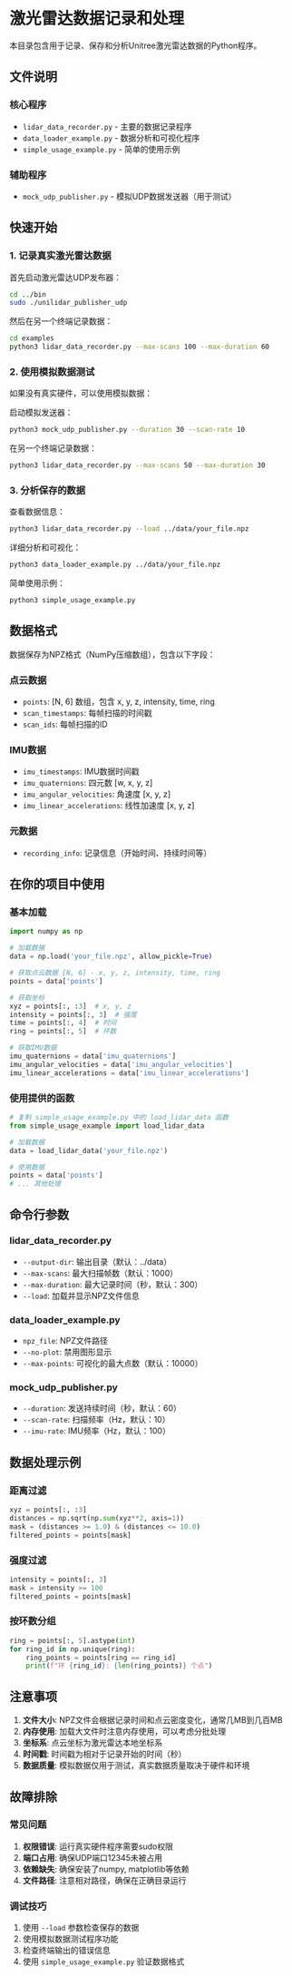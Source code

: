 # 激光雷达数据记录和处理

本目录包含用于记录、保存和分析Unitree激光雷达数据的Python程序。

## 文件说明

### 核心程序
- `lidar_data_recorder.py` - 主要的数据记录程序
- `data_loader_example.py` - 数据分析和可视化程序
- `simple_usage_example.py` - 简单的使用示例

### 辅助程序
- `mock_udp_publisher.py` - 模拟UDP数据发送器（用于测试）

## 快速开始

### 1. 记录真实激光雷达数据

首先启动激光雷达UDP发布器：
```bash
cd ../bin
sudo ./unilidar_publisher_udp
```

然后在另一个终端记录数据：
```bash
cd examples
python3 lidar_data_recorder.py --max-scans 100 --max-duration 60
```

### 2. 使用模拟数据测试

如果没有真实硬件，可以使用模拟数据：

启动模拟发送器：
```bash
python3 mock_udp_publisher.py --duration 30 --scan-rate 10
```

在另一个终端记录数据：
```bash
python3 lidar_data_recorder.py --max-scans 50 --max-duration 30
```

### 3. 分析保存的数据

查看数据信息：
```bash
python3 lidar_data_recorder.py --load ../data/your_file.npz
```

详细分析和可视化：
```bash
python3 data_loader_example.py ../data/your_file.npz
```

简单使用示例：
```bash
python3 simple_usage_example.py
```

## 数据格式

数据保存为NPZ格式（NumPy压缩数组），包含以下字段：

### 点云数据
- `points`: [N, 6] 数组，包含 x, y, z, intensity, time, ring
- `scan_timestamps`: 每帧扫描的时间戳
- `scan_ids`: 每帧扫描的ID

### IMU数据
- `imu_timestamps`: IMU数据时间戳
- `imu_quaternions`: 四元数 [w, x, y, z]
- `imu_angular_velocities`: 角速度 [x, y, z]
- `imu_linear_accelerations`: 线性加速度 [x, y, z]

### 元数据
- `recording_info`: 记录信息（开始时间、持续时间等）

## 在你的项目中使用

### 基本加载
```python
import numpy as np

# 加载数据
data = np.load('your_file.npz', allow_pickle=True)

# 获取点云数据 [N, 6] - x, y, z, intensity, time, ring
points = data['points']

# 获取坐标
xyz = points[:, :3]  # x, y, z
intensity = points[:, 3]  # 强度
time = points[:, 4]  # 时间
ring = points[:, 5]  # 环数

# 获取IMU数据
imu_quaternions = data['imu_quaternions']
imu_angular_velocities = data['imu_angular_velocities']
imu_linear_accelerations = data['imu_linear_accelerations']
```

### 使用提供的函数
```python
# 复制 simple_usage_example.py 中的 load_lidar_data 函数
from simple_usage_example import load_lidar_data

# 加载数据
data = load_lidar_data('your_file.npz')

# 使用数据
points = data['points']
# ... 其他处理
```

## 命令行参数

### lidar_data_recorder.py
- `--output-dir`: 输出目录（默认：../data）
- `--max-scans`: 最大扫描帧数（默认：1000）
- `--max-duration`: 最大记录时间（秒，默认：300）
- `--load`: 加载并显示NPZ文件信息

### data_loader_example.py
- `npz_file`: NPZ文件路径
- `--no-plot`: 禁用图形显示
- `--max-points`: 可视化的最大点数（默认：10000）

### mock_udp_publisher.py
- `--duration`: 发送持续时间（秒，默认：60）
- `--scan-rate`: 扫描频率（Hz，默认：10）
- `--imu-rate`: IMU频率（Hz，默认：100）

## 数据处理示例

### 距离过滤
```python
xyz = points[:, :3]
distances = np.sqrt(np.sum(xyz**2, axis=1))
mask = (distances >= 1.0) & (distances <= 10.0)
filtered_points = points[mask]
```

### 强度过滤
```python
intensity = points[:, 3]
mask = intensity >= 100
filtered_points = points[mask]
```

### 按环数分组
```python
ring = points[:, 5].astype(int)
for ring_id in np.unique(ring):
    ring_points = points[ring == ring_id]
    print(f"环 {ring_id}: {len(ring_points)} 个点")
```

## 注意事项

1. **文件大小**: NPZ文件会根据记录时间和点云密度变化，通常几MB到几百MB
2. **内存使用**: 加载大文件时注意内存使用，可以考虑分批处理
3. **坐标系**: 点云坐标为激光雷达本地坐标系
4. **时间戳**: 时间戳为相对于记录开始的时间（秒）
5. **数据质量**: 模拟数据仅用于测试，真实数据质量取决于硬件和环境

## 故障排除

### 常见问题
1. **权限错误**: 运行真实硬件程序需要sudo权限
2. **端口占用**: 确保UDP端口12345未被占用
3. **依赖缺失**: 确保安装了numpy, matplotlib等依赖
4. **文件路径**: 注意相对路径，确保在正确目录运行

### 调试技巧
1. 使用 `--load` 参数检查保存的数据
2. 使用模拟数据测试程序功能
3. 检查终端输出的错误信息
4. 使用 `simple_usage_example.py` 验证数据格式